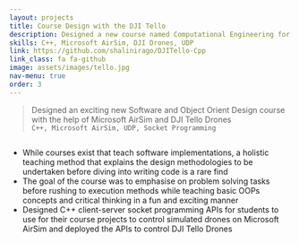 ```yaml
---
layout: projects
title: Course Design with the DJI Tello
description: Designed a new course named Computational Engineering for the ECE Department @Virginia Tech <br /> 
skills: C++, Microsoft AirSim, DJI Drones, UDP
link: https://github.com/shalinirago/DJITello-Cpp
link_class: fa fa-github
image: assets/images/tello.jpg 
nav-menu: true
order: 3
---
```


<!-- Main -->
<div id="main" class="alt">
<div class="inner">
	<blockquote>Designed an exciting new Software and Object Orient Design course with the help of Microsoft AirSim and DJI Tello Drones <br />
	<code>C++, Microsoft AirSim, UDP, Socket Programming</code>
	</blockquote>
</div>

<div class="inner">
		<p><span class="image left"><img src="link assets/images/tello_desc.gif" alt="" /></span>
		<ul>
			<li>While courses exist that teach software implementations, a holistic teaching method that explains the design methodologies to be undertaken before diving into writing code is a rare find</li>
			<li>The goal of the course was to emphasise on problem solving tasks before rushing to execution methods while teaching basic OOPs concepts and critical thinking in a fun and exciting manner</li>
			<li>Designed C++ client-server socket programming APIs for students to use for their course projects to control simulated drones on Microsoft AirSim and deployed the APIs to control DJI Tello Drones</li>
		</ul>
		</p>		
</div>

</div>
